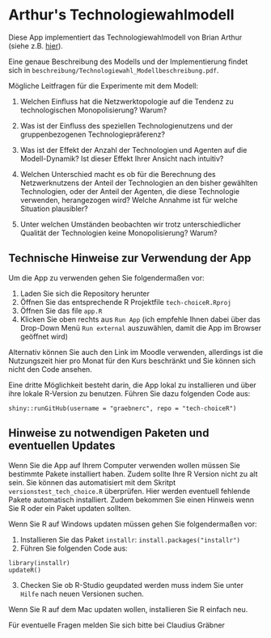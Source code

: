 # Arthur's Technologiewahlmodell

Diese App implementiert das Technologiewahlmodell von Brian Arthur (siehe z.B. [hier](http://www.economia.ufpr.br/Eventos/Downloads/Minicurso2b.pdf)).

Eine genaue Beschreibung des Modells und der Implementierung findet sich in
`beschreibung/Technologiewahl_Modellbeschreibung.pdf`.

Mögliche Leitfragen für die Experimente mit dem Modell:

1. Welchen Einfluss hat die Netzwerktopologie auf die Tendenz zu technologischen
Monopolisierung? Warum?

2. Was ist der Einfluss des speziellen Technologienutzens und der 
gruppenbezogenen Technologiepräferenz?

3. Was ist der Effekt der Anzahl der Technologien und Agenten auf die 
Modell-Dynamik? Ist dieser Effekt Ihrer Ansicht nach intuitiv?

4. Welchen Unterschied macht es ob für die Berechnung des Netzwerknutzens der 
Anteil der Technologien an den bisher gewählten Technologien, oder der Anteil 
der Agenten, die diese Technologie verwenden, herangezogen wird? 
Welche Annahme ist für welche Situation plausibler?

5. Unter welchen Umständen beobachten wir trotz unterschiedlicher Qualität der 
Technologien keine Monopolisierung? Warum?

## Technische Hinweise zur Verwendung der App

Um die App zu verwenden gehen Sie folgendermaßen vor:

1. Laden Sie sich die Repository herunter
2. Öffnen Sie das entsprechende R Projektfile `tech-choiceR.Rproj`
3. Öffnen Sie das file `app.R`
4. Klicken Sie oben rechts aus `Run App` (ich empfehle Ihnen dabei über das Drop-Down Menü `Run external` auszuwählen, damit die App im Browser geöffnet wird)

Alternativ können Sie auch den Link im Moodle verwenden, allerdings ist die 
Nutzungszeit hier pro Monat für den Kurs beschränkt und Sie können sich nicht 
den Code ansehen.

Eine dritte Möglichkeit besteht darin, die App lokal zu installieren und über
ihre lokale R-Version zu benutzen. 
Führen Sie dazu folgenden Code aus:

```
shiny::runGitHub(username = "graebnerc", repo = "tech-choiceR")
```

## Hinweise zu notwendigen Paketen und eventuellen Updates

Wenn Sie die App auf Ihrem Computer verwenden wollen müssen Sie bestimmte 
Pakete installiert haben. Zudem sollte Ihre R Version nicht zu alt sein.
Sie können das automatisiert mit dem Skritpt `versionstest_tech_choice.R` überprüfen. 
Hier werden eventuell fehlende Pakete automatisch installiert. 
Zudem bekommen Sie einen Hinweis wenn Sie R oder ein Paket updaten sollten.

Wenn Sie R auf Windows updaten müssen gehen Sie folgendermaßen vor:

1. Installieren Sie das Paket `installr`: `install.packages("installr")`
2. Führen Sie folgenden Code aus:

```
library(installr)
updateR()
```

3. Checken Sie ob R-Studio geupdated werden muss indem Sie unter `Hilfe` nach neuen Versionen suchen.

Wenn Sie R auf dem Mac updaten wollen, installieren Sie R einfach neu.

Für eventuelle Fragen melden Sie sich bitte bei Claudius Gräbner

